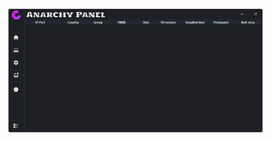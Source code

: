 ![Screenshot](https://raw.githubusercontent.com/Cryakl/Ultimate-RAT-Collection/refs/heads/main/AnarchyPanel/Anarchy%20Panel%204.1/Screenshot.png)
